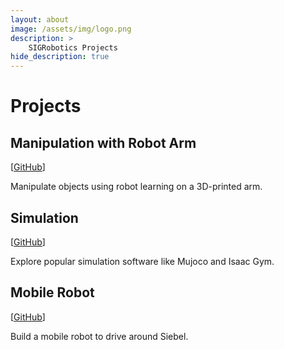 ```yaml
---
layout: about
image: /assets/img/logo.png
description: >
    SIGRobotics Projects
hide_description: true
---
```


# Projects

## Manipulation with Robot Arm
[[GitHub](https://github.com/SIGRobotics-UIUC/lerobot)]

Manipulate objects using robot learning on a 3D-printed arm.

## Simulation
[[GitHub]()]

Explore popular simulation software like Mujoco and Isaac Gym.

## Mobile Robot
[[GitHub]()]

Build a mobile robot to drive around Siebel.